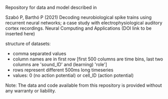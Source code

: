 Repository for data and model described in

Szabó P, Barthó P (2021) Decoding neurobiological spike trains using recurrent neural networks; a case study with electrophysiological auditory cortex recordings. Neural Computing and Applications (DOI link to be inserted here)

structure of datasets:
- comma separated values
- column names are in first row [first 500 columns are time bins, last two columns are 'sound_ID' and (learning) 'role']
- rows represent different 500ms long timeseries
- values: 0 (no action potential) or cell_ID (action potential)

Note: The data and code available from this repository is provided without any warranty or liability.
